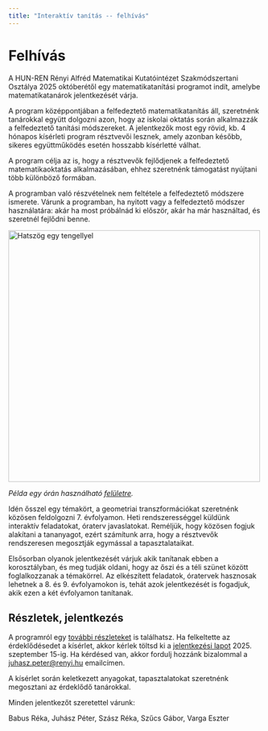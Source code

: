 ```yaml
---
title: "Interaktív tanítás -- felhívás"
---
```


# Felhívás

A HUN-REN Rényi Alfréd Matematikai Kutatóintézet Szakmódszertani Osztálya 2025 októberétől egy matematikatanítási programot indít, amelybe matematikatanárok jelentkezését várja.

A program középpontjában a felfedeztető matematikatanítás áll, szeretnénk tanárokkal együtt dolgozni azon, hogy az iskolai oktatás során alkalmazzák a felfedeztető tanítási módszereket.
A jelentkezők most egy rövid, kb. 4 hónapos kísérleti program résztvevői lesznek, amely azonban később, sikeres együttműködés esetén hosszabb kísérletté válhat.

A program célja az is, hogy a résztvevők fejlődjenek a felfedeztető matematikaoktatás alkalmazásában, ehhez szeretnénk támogatást nyújtani több különböző formában. 

A programban való részvételnek nem feltétele a felfedeztető módszere ismerete. Várunk a programban, ha nyitott vagy a felfedeztető módszer használatára: akár ha most próbálnád ki először, akár ha már használtad, és szeretnél fejlődni benne.

<img src="https://felfedezteto-matematika.github.io/interaktiv-tanitas/images/hatszog-egy-tengellyel.png" alt="Hatszög egy tengellyel" width="500">

*Példa egy órán használható [felületre](https://felfedezteto-matematika.github.io/interaktiv-tanitas/problems/hatszog-egy-tengellyel.html).*

Idén ősszel egy témakört, a geometriai transzformációkat szeretnénk közösen feldolgozni 7. évfolyamon. Heti rendszerességgel küldünk interaktív feladatokat, óraterv javaslatokat. Reméljük, hogy közösen fogjuk alakítani a tananyagot, ezért számítunk arra, hogy a résztvevők rendszeresen megosztják egymással a tapasztalataikat. 

Elsősorban olyanok jelentkezését várjuk akik tanítanak ebben a korosztályban, és meg tudják oldani, hogy az őszi és a téli szünet között foglalkozzanak a témakörrel. Az elkészített feladatok, óratervek hasznosak lehetnek a 8. és 9. évfolyamokon is, tehát azok jelentkezését is fogadjuk, akik ezen a két évfolyamon tanítanak.

## Részletek, jelentkezés

A programról egy [további részleteket](https://felfedezteto-matematika.github.io/interaktiv-tanitas/about.html) is találhatsz. Ha felkeltette az érdeklődésedet a kísérlet, akkor kérlek töltsd ki a [jelentkezési lapot](https://forms.gle/JC12DRATg5buoCRL6) 2025. szeptember 15-ig. Ha kérdésed van, akkor fordulj hozzánk bizalommal a juhasz.peter@renyi.hu emailcímen.

A kísérlet során keletkezett anyagokat, tapasztalatokat szeretnénk megosztani az érdeklődő tanárokkal.

Minden jelentkezőt szeretettel várunk:

Babus Réka, Juhász Péter, Szász Réka, Szűcs Gábor, Varga Eszter

